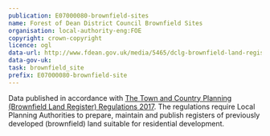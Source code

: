```yaml
---
publication: E07000080-brownfield-sites
name: Forest of Dean District Council Brownfield Sites
organisation: local-authority-eng:FOE
copyright: crown-copyright
licence: ogl
data-url: http://www.fdean.gov.uk/media/5465/dclg-brownfield-land-register.csv
data-gov-uk: 
task: brownfield_site
prefix: E07000080-brownfield-site
---
```


Data published in accordance with [The Town and Country Planning (Brownfield Land Register) Regulations 2017](http://www.legislation.gov.uk/uksi/2017/403/contents/made).
The regulations require Local Planning Authorities to prepare, maintain and publish registers of previously developed (brownfield) land suitable for residential development.

